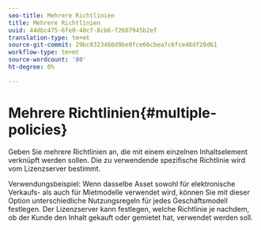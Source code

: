 ```yaml
---
seo-title: Mehrere Richtlinien
title: Mehrere Richtlinien
uuid: 44dbc475-6fe0-40cf-8cb6-f2607945b2ef
translation-type: tm+mt
source-git-commit: 29bc8323460d9be0fce66cbea7c6fce46df20d61
workflow-type: tm+mt
source-wordcount: '80'
ht-degree: 0%

---
```



# Mehrere Richtlinien{#multiple-policies}

Geben Sie mehrere Richtlinien an, die mit einem einzelnen Inhaltselement verknüpft werden sollen. Die zu verwendende spezifische Richtlinie wird vom Lizenzserver bestimmt.

Verwendungsbeispiel: Wenn dasselbe Asset sowohl für elektronische Verkaufs- als auch für Mietmodelle verwendet wird, können Sie mit dieser Option unterschiedliche Nutzungsregeln für jedes Geschäftsmodell festlegen. Der Lizenzserver kann festlegen, welche Richtlinie je nachdem, ob der Kunde den Inhalt gekauft oder gemietet hat, verwendet werden soll.
